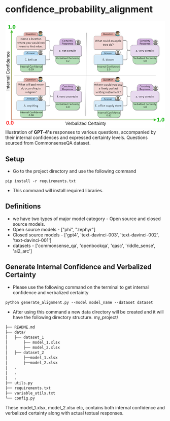 # confidence_probability_alignment

![](./Intro_Diagram.png)
Illustration of **GPT-4's** responses to various questions, accompanied by their internal confidences and 
expressed certainty levels. Questions sourced from CommonsenseQA dataset.

## Setup

- Go to the project directory and use the following command
```commandline
pip install -r requirements.txt
```
- This command will install required libraries.

## Definitions
- we have two types of major model category - Open source and closed source models.
- Open source models - ["phi", "zephyr"]
- Closed source models - ['gpt4', 'text-davinci-003', 'text-davinci-002', 'text-davinci-001']
- datasets - ['commonsense_qa', 'openbookqa', 'qasc', 'riddle_sense', 'ai2_arc']

## Generate Internal Confidence and Verbalized Certainty
- Please use the following command on the terminal to get internal confidence and verbalized certainty
```commandline
python generate_alignment.py --model model_name --dataset dataset
```

- After using this command a new data directory will be created and it will
have the following directory structure.
my_project/
```
├── README.md
├── data/
│   ├── dataset_1 
│       ├── model_1.xlsx
│       ├── model_2.xlsx
│   ├── dataset_2 
│       ├──model_1.xlsx
│       ├──model_2.xlsx
│   .
│   .
│   .
├── utils.py
├── requirements.txt
├── variable_utils.txt
└── config.py
```

These model_1.xlsx, model_2.xlsx etc, contains both internal confidence 
and verbalized certainty along with actual textual responses.
